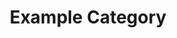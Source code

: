 ---
title: Example Category
description: A description of this category
image:

# Badge style
style:
    background: "#2a9d8f"
    color: "#fff"
---